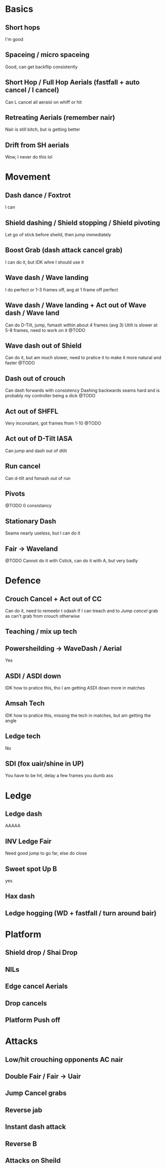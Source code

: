 # Basics

## Short hops
I'm good

## Spaceing / micro spaceing
Good, can get backflip consistently

## Short Hop / Full Hop Aerials (fastfall + auto cancel / l cancel)
Can L cancel all aeraisl on  whiff or hit

## Retreating Aerials (remember nair)
Nair is still  bitch, but is getting better

## Drift from SH aerials
Wow, I never do this lol

# Movement

## Dash dance / Foxtrot
I can

## Shield dashing / Shield stopping / Shield pivoting
Let go of stick before sheild, then jump immediately

## Boost Grab (dash attack cancel grab)
I can do it, but IDK whre I should use it

## Wave dash / Wave landing
I do perfect or 1-3 frames off, avg at 1 frame off perfect

## Wave dash / Wave landing + Act out of Wave dash / Wave land
Can do D-Tilt, jump, fsmash within about 4 frames (avg 3)
Utilt is slower at 5-8 frames, need to work on it
@TODO

## Wave dash out of Shield
Can do it, but am much slower, need to pratice it to make it more natural and faster
@TODO

## Dash out of crouch
Can dash forwards with consistency
Dashing backwards seams hard and is probably my controller being a dick
@TODO

## Act out of SHFFL
Very inconsitant, got frames from 1-10
@TODO

## Act out of D-Tilt IASA
Can jump and dash out of dtilt

## Run cancel
Can d-tilt and fsmash out of run

## Pivots
@TODO
0 consistancy

## Stationary Dash
Seams nearly useless, but I can do it

## Fair -> Waveland
@TODO
Cannot do it with Cstick, can do it with A, but very badly

# Defence

## Crouch Cancel + Act out of CC
Can do it, need to remeebr t odash If I can treach and to *Jump cancel* grab as can't grab from crouch otherwise

## Teaching / mix up tech


## Powersheilding -> WaveDash / Aerial
Yes

## ASDI / ASDI down
IDK how to pratice this, tho I am getting ASDI down more in matches

## Amsah Tech
IDK how to pratice this, missing the tech in matches, but am getting the angle

## Ledge tech
No

## SDI (fox uair/shine in UP)
You have to be hit, delay a few frames you dumb ass

# Ledge

## Ledge dash
AAAAA

## INV Ledge Fair
Need good jump to go far, else do close

## Sweet spot Up B
yes

## Hax dash


## Ledge hogging (WD + fastfall / turn around bair)


# Platform

## Shield drop / Shai Drop

## NILs

## Edge cancel Aerials

## Drop cancels

## Platform Push off

# Attacks

## Low/hit crouching opponents AC nair

## Double Fair / Fair -> Uair

## Jump Cancel grabs

## Reverse jab

## Instant dash attack

## Reverse B

## Attacks on Sheild
<style>* body html{
	--text-color-fg: #AAAAAA;
	--text-color-bg: #111111;
	color: var(--text-color-fg);
	background-color: var(--text-color-bg);
}</style>